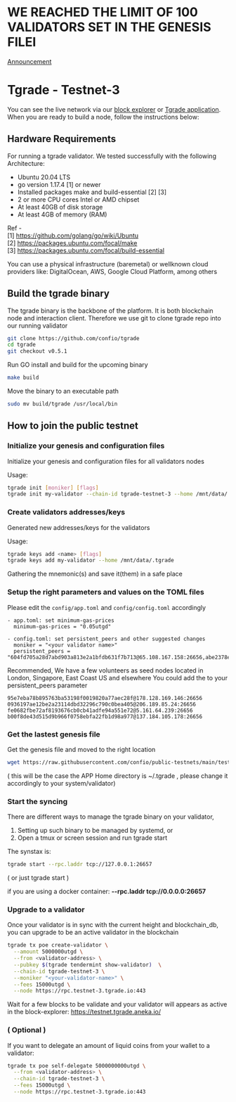 # WE REACHED THE LIMIT OF 100 VALIDATORS SET IN THE GENESIS FILEI

[Announcement](https://twitter.com/TgradeFinance/status/1483063414570328072)

# Tgrade - Testnet-3

You can see the live network via our [block explorer](https://testnet.tgrade.aneka.io) or [Tgrade application](https://try.tgrade.finance).
When you are ready to build a node, follow the instructions below:

## Hardware Requirements
For running a tgrade validator. We tested successfully with the following Architecture:

- Ubuntu 20.04 LTS
- go version 1.17.4 [1] or newer
- Installed packages make and build-essential [2] [3]
- 2 or more CPU cores Intel or AMD chipset
- At least 40GB of disk storage
- At least 4GB of memory (RAM)

Ref - \
[1] https://github.com/golang/go/wiki/Ubuntu \
[2] https://packages.ubuntu.com/focal/make \
[3] https://packages.ubuntu.com/focal/build-essential

You can use a physical infrastructure (baremetal) or wellknown cloud providers like: DigitalOcean, AWS, Google Cloud Platform, among others

## Build the tgrade binary
The tgrade binary is the backbone of the platform. It is both blockchain node and interaction client. Therefore we use git to clone tgrade repo into our running validator
```bash
git clone https://github.com/confio/tgrade
cd tgrade
git checkout v0.5.1
```

Run GO install and build for the upcoming binary
```bash
make build
```

Move the binary to an executable path
```bash
sudo mv build/tgrade /usr/local/bin
```

## How to join the public testnet

### Initialize your genesis and configuration files
Initialize your genesis and configuration files for all validators nodes

Usage:
```bash
tgrade init [moniker] [flags]
tgrade init my-validator --chain-id tgrade-testnet-3 --home /mnt/data/.tgrade
```

### Create validators addresses/keys
Generated new addresses/keys for the validators

Usage:
```bash
tgrade keys add <name> [flags]
tgrade keys add my-validator --home /mnt/data/.tgrade
```

Gathering the mnemonic(s) and save it(them) in a safe place

### Setup the right parameters and values on the TOML files
Please edit the `config/app.toml` and `config/config.toml` accordingly

```
- app.toml: set minimum-gas-prices
  minimum-gas-prices = "0.05utgd"

- config.toml: set persistent_peers and other suggested changes
  moniker = "<your validator name>"
  persistent_peers = "604fd705a28d7abd903a813e2a1bfdb631f7b713@65.108.167.158:26656,abe2378e5053e8b9dd3a22691b4cb54ff8303004@65.108.167.160:26656,19cc3229b361d2c684dc89c3938c65d2dc67d063@116.203.251.45:26656"
```
Recommended, We have a few volunteers as seed nodes located in London, Singapore, East Coast US and elsewhere
You could add the to your persistent_peers parameter
```
95e7eba78b895763ba53198f0019820a77aec28f@178.128.169.146:26656
0936197ae12be2a23114dbd32296c790c0bea405@206.189.85.24:26656
fe0682fbe72af8193676cb0cb41adfe94a551e72@5.161.64.239:26656
b00f8de43d515d9b966f0758ebfa22fb1d98a977@137.184.105.178:26656
```

### Get the lastest genesis file
Get the genesis file and moved to the right location
```bash
wget https://raw.githubusercontent.com/confio/public-testnets/main/testnet-3/config/genesis.json -O ~/.tgrade/config/genesis.json
```
( this will be the case the APP Home directory is ~/.tgrade , please change it accordingly to your system/validator)

### Start the syncing
There are different ways to manage the tgrade binary on your validator,
1. Setting up such binary to be managed by systemd, or
2. Open a tmux or screen session and run tgrade start

The synstax is:
```bash
tgrade start --rpc.laddr tcp://127.0.0.1:26657
```
( or just tgrade start )

if you are using a docker container: **--rpc.laddr tcp://0.0.0.0:26657**

### Upgrade to a validator
Once your validator is in sync with the current height and blockchain_db, you can upgrade to be an active validator in the blockchain
```bash
tgrade tx poe create-validator \
  --amount 5000000utgd \
  --from <validator-address> \
  --pubkey $(tgrade tendermint show-validator)  \
  --chain-id tgrade-testnet-3 \
  --moniker "<your-validator-name>" \
  --fees 15000utgd \
  --node https://rpc.testnet-3.tgrade.io:443
```

Wait for a few blocks to be validate and your validator will appears as active in the block-explorer:
https://testnet.tgrade.aneka.io/

### ( Optional )
If you want to delegate an amount of liquid coins from your wallet to a validator:
```bash
tgrade tx poe self-delegate 5000000000utgd \
  --from <validator-address> \
  --chain-id tgrade-testnet-3 \
  --fees 15000utgd \
  --node https://rpc.testnet-3.tgrade.io:443
```

